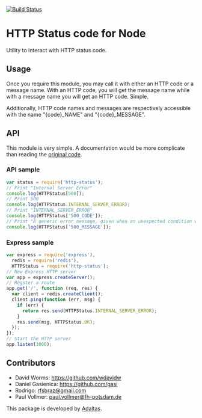 [![Build Status](https://secure.travis-ci.org/adaltas/node-http-status.png)](http://travis-ci.org/adaltas/node-http-status)

# HTTP Status code for Node

Utility to interact with HTTP status code.

## Usage

Once you require this module, you may call it with either an HTTP code or a message name. With an HTTP code, you will get the message name while with a message name you will get an HTTP code. Simple.

Additionally, HTTP code names and messages are respectively accessible with the name "{code}_NAME" and "{code}_MESSAGE".

## API

This module is very simple. A documentation would be more complicate than reading the [original code](./src/index.litcoffee).

### API sample

```javascript
var status = require('http-status');
// Print "Internal Server Error"
console.log(HTTPStatus[500]);
// Print 500
console.log(HTTPStatus.INTERNAL_SERVER_ERROR);
// Print "INTERNAL_SERVER_ERROR"
console.log(HTTPStatus['500_CODE']);
// Print "A generic error message, given when an unexpected condition was encountered and no more specific message is suitable."
console.log(HTTPStatus['500_MESSAGE']);
```

### Express sample

```javascript
var express = require('express'),
  redis = require('redis'),
  HTTPStatus = require('http-status');
// New Express HTTP server
var app = express.createServer();
// Regster a route
app.get('/', function (req, res) {
  var client = redis.createClient();
  client.ping(function (err, msg) {
    if (err) {
      return res.send(HTTPStatus.INTERNAL_SERVER_ERROR);
    }
    res.send(msg, HTTPStatus.OK);
  });
});
// Start the HTTP server
app.listen(3000);
```

## Contributors

- David Worms: <https://github.com/wdavidw>
- Daniel Gasienica: <https://github.com/gasi>
- Rodrigo: <rfsbraz@gmail.com>
- Paul Vollmer: <paul.vollmer@fh-potsdam.de>

This package is developed by [Adaltas](http://www.adaltas.com).
